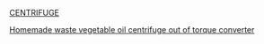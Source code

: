 [CENTRIFUGE](https://youtu.be/FNC-PVOj-fY)

[Homemade waste vegetable oil centrifuge out of torque converter](https://youtu.be/RwHa-WzmThU)

